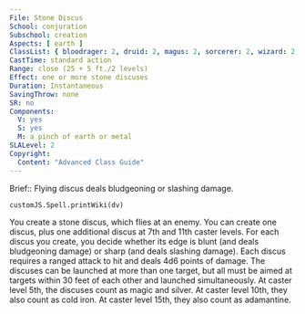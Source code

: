 ```yaml
---
File: Stone Discus
School: conjuration
Subschool: creation
Aspects: [ earth ]
ClassList: { bloodrager: 2, druid: 2, magus: 2, sorcerer: 2, wizard: 2, witch: 2 }
CastTime: standard action
Range: close (25 + 5 ft./2 levels)
Effect: one or more stone discuses
Duration: Instantaneous
SavingThrow: none
SR: no
Components:
  V: yes
  S: yes
  M: a pinch of earth or metal
SLALevel: 2
Copyright:
  Content: "Advanced Class Guide"
---
```

Brief:: Flying discus deals bludgeoning or slashing damage.

```dataviewjs
customJS.Spell.printWiki(dv)
```

You create a stone discus, which flies at an enemy. You can create one discus, plus one additional discus at 7th and 11th caster levels. For each discus you create, you decide whether its edge is blunt (and deals bludgeoning damage) or sharp (and deals slashing damage). Each discus requires a ranged attack to hit and deals 4d6 points of damage. The discuses can be launched at more than one target, but all must be aimed at targets within 30 feet of each other and launched simultaneously.  At caster level 5th, the discuses count as magic and silver.  At caster level 10th, they also count as cold iron. At caster level 15th, they also count as adamantine.
